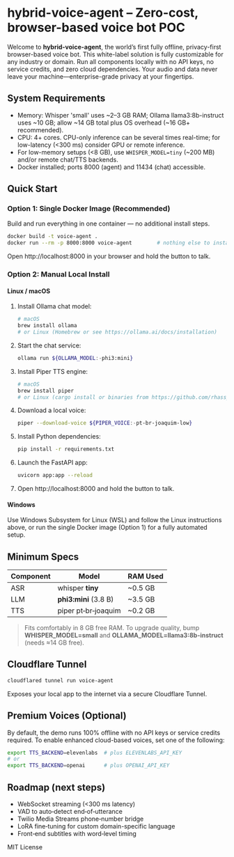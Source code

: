 # hybrid-voice-agent – Zero-cost, browser-based voice bot POC

Welcome to **hybrid-voice-agent**, the world’s first fully offline, privacy-first browser-based voice bot.
This white-label solution is fully customizable for any industry or domain.
Run all components locally with no API keys, no service credits, and zero cloud dependencies.
Your audio and data never leave your machine—enterprise-grade privacy at your fingertips.

## System Requirements
- Memory: Whisper 'small' uses ~2–3 GB RAM; Ollama llama3:8b-instruct uses ~10 GB; allow ~14 GB total plus OS overhead (~16 GB+ recommended).
- CPU: 4+ cores. CPU-only inference can be several times real-time; for low-latency (<300 ms) consider GPU or remote inference.
- For low-memory setups (<8 GB), use `WHISPER_MODEL=tiny` (~200 MB) and/or remote chat/TTS backends.
- Docker installed; ports 8000 (agent) and 11434 (chat) accessible.

## Quick Start

### Option 1: Single Docker Image (Recommended)
Build and run everything in one container — no additional install steps.
```bash
docker build -t voice-agent .
docker run --rm -p 8000:8000 voice-agent        # nothing else to install
```
Open http://localhost:8000 in your browser and hold the button to talk.

### Option 2: Manual Local Install

#### Linux / macOS
1. Install Ollama chat model:
   ```bash
   # macOS
   brew install ollama
   # or Linux (Homebrew or see https://ollama.ai/docs/installation)
   ```
2. Start the chat service:
   ```bash
   ollama run ${OLLAMA_MODEL:-phi3:mini}
   ```
3. Install Piper TTS engine:
   ```bash
   # macOS
   brew install piper
   # or Linux (cargo install or binaries from https://github.com/rhasspy/piper)
   ```
4. Download a local voice:
   ```bash
   piper --download-voice ${PIPER_VOICE:-pt-br-joaquim-low}
   ```
5. Install Python dependencies:
   ```bash
   pip install -r requirements.txt
   ```
6. Launch the FastAPI app:
   ```bash
   uvicorn app:app --reload
   ```
7. Open http://localhost:8000 and hold the button to talk.

#### Windows
Use Windows Subsystem for Linux (WSL) and follow the Linux instructions above,
or run the single Docker image (Option 1) for a fully automated setup.

## Minimum Specs
| Component | Model                 | RAM Used |
|-----------|-----------------------|----------|
| ASR       | whisper **tiny**      | ~0.5 GB   |
| LLM       | **phi3:mini** (3.8 B) | ~3.5 GB   |
| TTS       | piper pt‑br‑joaquim   | ~0.2 GB   |
> Fits comfortably in 8 GB free RAM.
> To upgrade quality, bump **WHISPER_MODEL=small** and **OLLAMA_MODEL=llama3:8b-instruct** (needs ≈14 GB free).

## Cloudflare Tunnel
```bash
cloudflared tunnel run voice-agent
```
Exposes your local app to the internet via a secure Cloudflare Tunnel.

## Premium Voices (Optional)
By default, the demo runs 100% offline with no API keys or service credits required. To enable enhanced cloud-based voices, set one of the following:
```bash
export TTS_BACKEND=elevenlabs  # plus ELEVENLABS_API_KEY
# or
export TTS_BACKEND=openai      # plus OPENAI_API_KEY
```

## Roadmap (next steps)
- WebSocket streaming (<300 ms latency)
- VAD to auto‑detect end‑of‑utterance
- Twilio Media Streams phone‑number bridge
- LoRA fine‑tuning for custom domain-specific language
- Front‑end subtitles with word‑level timing

MIT License
